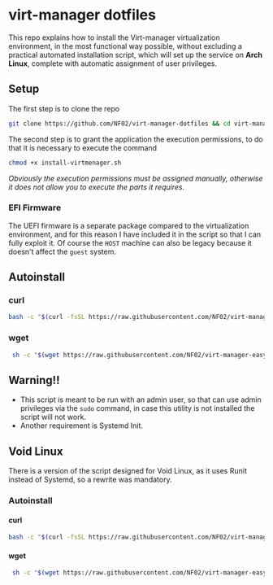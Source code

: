 # virt-manager dotfiles #
This repo explains how to install the Virt-manager virtualization environment,
in the most functional way possible, without excluding a practical automated
installation script, which will set up the service on **Arch Linux**, complete with
automatic assignment of user privileges.

## Setup ##
The first step is to clone the repo
```sh
git clone https://github.com/NF02/virt-manager-dotfiles && cd virt-manager-dotfiles
```
The second step is to grant the application the execution permissions,
to do that it is necessary to execute the command
```sh
chmod +x install-virtmenager.sh
```

*Obviously the execution permissions must be assigned manually, otherwise it does not
allow you to execute the parts it requires.*

### EFI Firmware ###
The UEFI firmware is a separate package compared to the virtualization 
environment, and for this reason I have included it in the script so that I can
fully exploit it. Of course the `HOST` machine can also be legacy because it
doesn't affect the `guest` system.
## Autoinstall ##
### curl ###
```bash
bash -c "$(curl -fsSL https://raw.githubusercontent.com/NF02/virt-manager-easy-installer/main/install-virtmenager.sh)"
```
### wget ###
```bash
 sh -c "$(wget https://raw.githubusercontent.com/NF02/virt-manager-easy-installer/main/install-virtmenager.sh -O -)"
```
## Warning!! ##
- This script is meant to be run with an admin user, so that can use admin
privileges via the `sudo` command, in case this utility is not installed
the script will not work.
- Another requirement is Systemd Init.

## Void Linux ##
There is a version of the script designed for Void Linux, as it uses Runit instead of Systemd, so a rewrite was mandatory.
### Autoinstall ###
#### curl ####
```bash
bash -c "$(curl -fsSL https://raw.githubusercontent.com/NF02/virt-manager-easy-installer/main/virt-manager-void-linux.sh)"
```

#### wget ####
```bash
 sh -c "$(wget https://raw.githubusercontent.com/NF02/virt-manager-easy-installer/main/virt-manager-void-linux.sh -O -)"
```